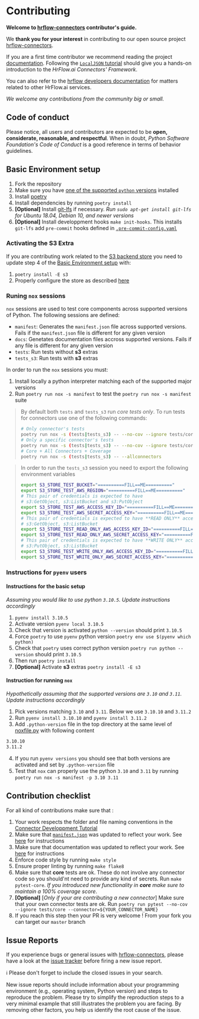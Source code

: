 # Contributing

**Welcome to [hrflow-connectors](https://github.com/Riminder/hrflow-connectors) contributor's guide.**

We **thank you for your interest** in contributing to our open source project [hrflow-connectors](https://github.com/Riminder/hrflow-connectors).

If you are a first time contributor we recommend reading the project [documentation](./DOCUMENTATION.md). Following the [`LocalJSON` tutorial](./DOCUMENTATION.md#connector-developpment-tutorial-localjson) should give you a hands-on introduction to the _HrFlow.ai Connectors' Framework_.

You can also refer to the [hrflow developers documentation](https://developers.hrflow.ai/reference/authentication) for matters related to other HrFlow.ai services.

_We welcome any contributions from the community big or small._

## Code of conduct
Please notice, all users and contributors are expected to be **open,
considerate, reasonable, and respectful**. When in doubt, *Python Software
Foundation's Code of Conduct* is a good reference in terms of behavior
guidelines.


## Basic Environment setup
1. Fork the repository
2. Make sure you have [one of the supported `python` versions](./pyproject.toml) installed
3. Install [poetry](https://python-poetry.org/docs/)
4. Install dependencies by running `poetry install`
5. **[Optional]** Install [git-lfs](https://git-lfs.github.com/) if necessary. _Run `sudo apt-get install git-lfs` for Ubuntu 18.04, Debian 10, and newer versions_
6. **[Optional]** Install developpment hooks `make init-hooks`. This installs `git-lfs` add `pre-commit` hooks defined in [`.pre-commit-config.yaml`](.pre-commit-config.yaml)

### Activating the S3 Extra
If you are contributing work related to the [S3 backend store](./DOCUMENTATION.md#s3store) you need to update step 4 of the [Basic Environment setup](#basic-environment-setup) with:
1. `poetry install -E s3`
2. Properly configure the store as described [here](./DOCUMENTATION.md#backend-configuration)

### Runing `nox` sessions
`nox` sessions are used to test core components across supported versions of Python. The following sessions are defined:
- `manifest`: Generates the `manifest.json` file across supported versions. Fails if the `manifest.json` file is different for any given version
- `docs`: Genetates documentation files accross supported versions. Fails if any file is different for any given version
- `tests`: Run tests without **s3** extras
- `tests_s3`: Run tests with **s3** extras

In order to run the `nox` sessions you must:
1. Install locally a python interpreter matching each of the supported major versions
2. Run `poetry run nox -s manifest` to test the `poetry run nox -s manifest` suite

> By default both `tests` and `tests_s3` run _core tests only_. To run tests for connectors use one of the following commands:
> ```bash
> # Only connector's tests
> poetry run nox -s (tests|tests_s3) -- --no-cov --ignore tests/core --allconnectors
> # Only a specific connector's tests
> poetry run nox -s (tests|tests_s3) -- --no-cov --ignore tests/core > --connector=SomeConnector
> # Core + All Connectors + Coverage
> poetry run nox -s (tests|tests_s3) -- --allconnectors
> ```

>In order to run the `tests_s3` session you need to export the following environment variables
> ```bash
> export S3_STORE_TEST_BUCKET="==========FILL==ME=========="
> export S3_STORE_TEST_AWS_REGION="==========FILL==ME=========="
> # This pair of credentials is expected to have
> # s3:GetObject, s3:ListBucket and s3:PutObject
> export S3_STORE_TEST_AWS_ACCESS_KEY_ID="==========FILL==ME=========="
> export S3_STORE_TEST_AWS_SECRET_ACCESS_KEY="==========FILL==ME=========="
> # This pair of credentials is expected to have **READ ONLY** access
> # s3:GetObject, s3:ListBucket
> export S3_STORE_TEST_READ_ONLY_AWS_ACCESS_KEY_ID="==========FILL==ME=========="
> export S3_STORE_TEST_READ_ONLY_AWS_SECRET_ACCESS_KEY="==========FILL==ME=========="
> # This pair of credentials is expected to have **WRITE ONLY** access
> # s3:PutObject, s3:ListBucket
> export S3_STORE_TEST_WRITE_ONLY_AWS_ACCESS_KEY_ID="==========FILL==ME=========="
> export S3_STORE_TEST_WRITE_ONLY_AWS_SECRET_ACCESS_KEY="==========FILL==ME=========="
> ```

### Instructions for `pyenv` users
#### Instructions for the basic setup
_Assuming you would like to use python `3.10.5`. Update instructions accordingly_
1. `pyenv install 3.10.5`
2. Activate version `pyenv local 3.10.5`
3. Check that version is activated `python --version` should print `3.10.5`
4. Force `poetry` to use `pyenv` python version `poetry env use $(pyenv which python)`
5. Check that `poetry` uses correct python version `poetry run python --version` should print `3.10.5`
6. Then run `poetry install`
7. **[Optional]** Activate **s3** extras `poetry install -E s3`

#### Instruction for running `nox`
_Hypothetically assuming that the supported versions are `3.10` and `3.11`. Update instructions accordingly_
1. Pick versions matching `3.10` and `3.11`. Below we use `3.10.10` and `3.11.2`
2. Run `pyenv install 3.10.10` and `pyenv install 3.11.2`
3. Add `.python-version` file in the top directory at the same level of [noxfile.py](./noxfile.py) with following content
```txt
3.10.10
3.11.2
```
4. If you run `pyenv versions` you should see that both versions are activated and set by `.python-version` file
5. Test that `nox` can properly use the python `3.10` and `3.11` by running `poetry run nox -s manifest -p 3.10 3.11`


## Contribution checklist
For all kind of contributions make sure that :
1. Your work respects the folder and file naming conventions in the [Connector Developpment Tutorial](./DOCUMENTATION.md#folder-structure)
2. Make sure that [`manifest.json`](./manifest.json) was updated to reflect your work. See [here](./DOCUMENTATION.md#add-localjson-to-the-hrflowai-connectors-manifest) for instructions
3. Make sure that documentation was updated to reflect your work. See [here](./DOCUMENTATION.md#generate-documentation-for-localjson) for instructions
4. Enforce code style by running `make style`
5. Ensure proper linting by running `make flake8`
6. Make sure that **core** tests are ok. These do not involve any connector code so you should'nt need to provide any kind of secrets. Run `make pytest-core`. _If you introduced new functionality in **core** make sure to maintain a _100%_ coverage score_.
7. **[Optional]** [_Only if your are contributing a new connector_] Make sure that your own connector tests are ok. Run `poetry run pytest --no-cov --ignore tests/core --connector=${YOUR_CONNECTOR_NAME}`
8. If you reach this step then your PR is very welcome ! From your fork you can target our `master` branch

## Issue Reports

If you experience bugs or general issues with [hrflow-connectors](https://github.com/Riminder/hrflow-connectors), please have a look at the [issue tracker](https://github.com/Riminder/hrflow-connectors/issues) before firing a new issue report.

ℹ️ Please don't forget to include the closed issues in your search.

New issue reports should include information about your programming environment (e.g., operating system, Python version) and steps to reproduce the problem.
Please try to simplify the reproduction steps to a very minimal example that still illustrates the problem you are facing. By removing other factors, you help us identify the root cause of the issue.